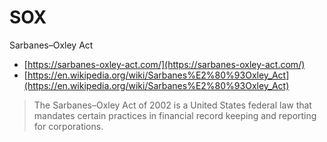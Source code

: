 # SOX

Sarbanes–Oxley Act

- [https://sarbanes-oxley-act.com/](https://sarbanes-oxley-act.com/)
- [https://en.wikipedia.org/wiki/Sarbanes%E2%80%93Oxley_Act](https://en.wikipedia.org/wiki/Sarbanes%E2%80%93Oxley_Act)

> The Sarbanes–Oxley Act of 2002 is a United States federal law that mandates certain practices in financial record keeping and reporting for corporations.